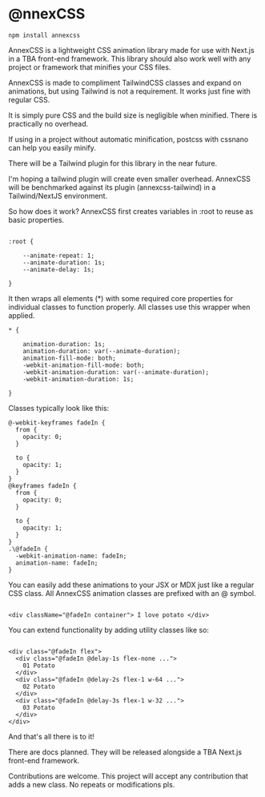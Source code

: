 # @nnexCSS 

```
npm install annexcss
```

AnnexCSS is a lightweight CSS animation library made for use with Next.js in a TBA front-end framework. This library should also work well with any project or framework that minifies your CSS files.

AnnexCSS is made to compliment TailwindCSS classes and expand on animations, but using Tailwind is not a requirement. It works just fine with regular CSS. 

It is simply pure CSS and the build size is negligible when minified. There is practically no overhead.

If using in a project without automatic minification, postcss with cssnano can help you easily minify.

There will be a Tailwind plugin for this library in the near future. 

I'm hoping a tailwind plugin will create even smaller overhead. AnnexCSS will be benchmarked against its plugin (annexcss-tailwind) in a Tailwind/NextJS environment.

So how does it work? AnnexCSS first creates variables in :root to reuse as basic properties. 
```

:root {

    --animate-repeat: 1;
    --animate-duration: 1s;
    --animate-delay: 1s;

}

```

It then wraps all elements (*) with some required core properties for individual classes to function properly. All classes use this wrapper when applied.

```
* {
  
    animation-duration: 1s;
    animation-duration: var(--animate-duration);
    animation-fill-mode: both;
    -webkit-animation-fill-mode: both;
    -webkit-animation-duration: var(--animate-duration);
    -webkit-animation-duration: 1s;

}
```
Classes typically look like this:

```
@-webkit-keyframes fadeIn {
  from {
    opacity: 0;
  }

  to {
    opacity: 1;
  }
}
@keyframes fadeIn {
  from {
    opacity: 0;
  }

  to {
    opacity: 1;
  }
}
.\@fadeIn {
  -webkit-animation-name: fadeIn;
  animation-name: fadeIn;
}

```

You can easily add these animations to your JSX or MDX just like a regular CSS class. All AnnexCSS animation classes are prefixed with an @ symbol.


``` 

<div className="@fadeIn container"> I love potato </div>

```
You can extend functionality by adding utility classes like so:

```

<div class="@fadeIn flex">
  <div class="@fadeIn @delay-1s flex-none ...">
    01 Potato
  </div>
  <div class="@fadeIn @delay-2s flex-1 w-64 ...">
    02 Potato
  </div>
  <div class="@fadeIn @delay-3s flex-1 w-32 ...">
    03 Potato
  </div>
</div>

```

And that's all there is to it!

There are docs planned. They will be released alongside a TBA Next.js front-end framework. 

Contributions are welcome. This project will accept any contribution that adds a new class. No repeats or modifications pls.